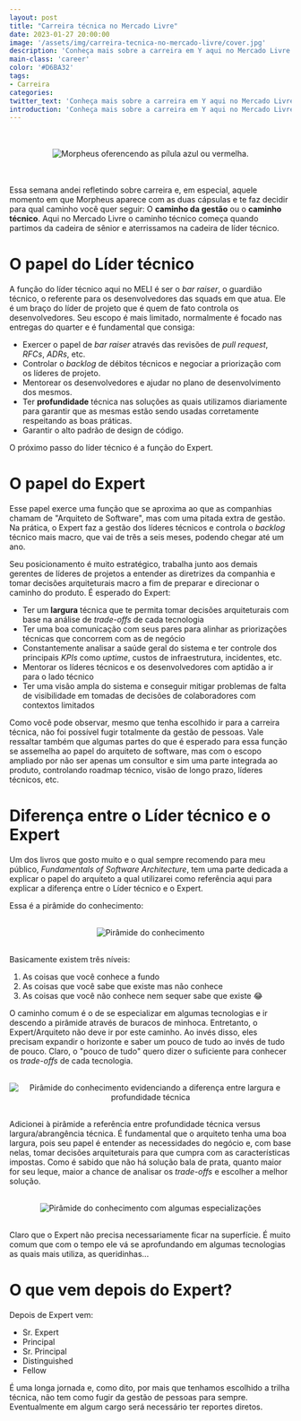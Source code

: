 ```yaml
---
layout: post
title: "Carreira técnica no Mercado Livre"
date: 2023-01-27 20:00:00
image: '/assets/img/carreira-tecnica-no-mercado-livre/cover.jpg'
description: 'Conheça mais sobre a carreira em Y aqui no Mercado Livre'
main-class: 'career'
color: '#D6BA32'
tags:
- Carreira
categories:
twitter_text: 'Conheça mais sobre a carreira em Y aqui no Mercado Livre'
introduction: 'Conheça mais sobre a carreira em Y aqui no Mercado Livre'
---
```


<br/>
<br/>
<div style="text-align:center">
  <img 
    src="/assets/img/carreira-tecnica-no-mercado-livre/cover.jpg" 
    alt="Morpheus oferencendo as pílula azul ou vermelha."
  />
</div>
<br/>
<br/>

Essa semana andei refletindo sobre carreira e, em especial, aquele momento em que Morpheus aparece com as duas cápsulas e te faz decidir para qual caminho você quer seguir: O **caminho da gestão** ou o **caminho técnico**. Aqui no Mercado Livre o caminho técnico começa quando partimos da cadeira de sênior e aterrissamos na cadeira de líder técnico.

# O papel do Líder técnico

A função do líder técnico aqui no MELI é ser o *bar raiser*, o guardião técnico, o referente para os desenvolvedores das squads em que atua. Ele é um braço do líder de projeto que é quem de fato controla os desenvolvedores. Seu escopo é mais limitado, normalmente é focado nas entregas do quarter e é fundamental que consiga:

- Exercer o papel de *bar raiser* através das revisões de *pull request*, *RFCs*, *ADRs*, etc.
- Controlar o *backlog* de débitos técnicos e negociar a priorização com os líderes de projeto.
- Mentorear os desenvolvedores e ajudar no plano de desenvolvimento dos mesmos.
- Ter **profundidade** técnica nas soluções as quais utilizamos diariamente para garantir que as mesmas estão sendo usadas corretamente respeitando as boas práticas.
- Garantir o alto padrão de design de código.

O próximo passo do líder técnico é a função do Expert.

# O papel do Expert

Esse papel exerce uma função que se aproxima ao que as companhias chamam de "Arquiteto de Software", mas com uma pitada extra de gestão. Na prática, o Expert faz a gestão dos líderes técnicos e controla o *backlog* técnico mais macro, que vai de três a seis meses, podendo chegar até um ano.

Seu posicionamento é muito estratégico, trabalha junto aos demais gerentes de líderes de projetos a entender as diretrizes da companhia e tomar decisões arquiteturais macro a fim de preparar e direcionar o caminho do produto. É esperado do Expert:

- Ter um **largura** técnica que te permita tomar decisões arquiteturais com base na análise de *trade-offs* de cada tecnologia
- Ter uma boa comunicação com seus pares para alinhar as priorizações técnicas que concorrem com as de negócio
- Constantemente analisar a saúde geral do sistema e ter controle dos principais *KPIs* como *uptime*, custos de infraestrutura, incidentes, etc.
- Mentorar os líderes técnicos e os desenvolvedores com aptidão a ir para o lado técnico
- Ter uma visão ampla do sistema e conseguir mitigar problemas de falta de visibilidade em tomadas de decisões de colaboradores com contextos limitados

Como você pode observar, mesmo que tenha escolhido ir para a carreira técnica, não foi possível fugir totalmente da gestão de pessoas. Vale ressaltar também que algumas partes do que é esperado para essa função se assemelha ao papel do arquiteto de software, mas com o escopo ampliado por não ser apenas um consultor e sim uma parte integrada ao produto, controlando roadmap técnico, visão de longo prazo, líderes técnicos, etc.

# Diferença entre o Líder técnico e o Expert

Um dos livros que gosto muito e o qual sempre recomendo para meu público, *Fundamentals of Software Architecture*, tem uma parte dedicada a explicar o papel do arquiteto a qual utilizarei como referência aqui para explicar a diferença entre o Líder técnico e o Expert.

Essa é a pirâmide do conhecimento:

<br/>
<div style="text-align:center">
  <img 
    src="/assets/img/carreira-tecnica-no-mercado-livre/piramide-do-conhecimento.png" 
    alt="Pirâmide do conhecimento"
  />
</div>
<br/>

Basicamente existem três níveis:
1. As coisas que você conhece a fundo
2. As coisas que você sabe que existe mas não conhece
3. As coisas que você não conhece nem sequer sabe que existe 😂

O caminho comum é o de se especializar em algumas tecnologias e ir descendo a pirâmide através de buracos de minhoca. Entretanto, o Expert/Arquiteto não deve ir por este caminho. Ao invés disso, eles precisam expandir o horizonte e saber um pouco de tudo ao invés de tudo de pouco. Claro, o "pouco de tudo" quero dizer o suficiente para conhecer os *trade-offs* de cada tecnologia.

<br/>
<div style="text-align:center">
  <img 
    src="/assets/img/carreira-tecnica-no-mercado-livre/piramide-do-conhecimento-l-x-p.png" 
    alt="Pirâmide do conhecimento evidenciando a diferença entre largura e profundidade técnica"
  />
</div>
<br/>

Adicionei à pirâmide a referência entre profundidade técnica versus largura/abrangência técnica. É fundamental que o arquiteto tenha uma boa largura, pois seu papel é entender as necessidades do negócio e, com base nelas, tomar decisões arquiteturais para que cumpra com as características impostas. Como é sabido que não há solução bala de prata, quanto maior for seu leque, maior a chance de analisar os *trade-offs* e escolher a melhor solução.

<br/>
<div style="text-align:center">
  <img 
    src="/assets/img/carreira-tecnica-no-mercado-livre/piramide-do-conhecimento-expansao.png" 
    alt="Pirâmide do conhecimento com algumas especializações"
  />
</div>
<br/>

Claro que o Expert não precisa necessariamente ficar na superfície. É muito comum que com o tempo ele vá se aprofundando em algumas tecnologias as quais mais utiliza, as queridinhas...

# O que vem depois do Expert?

Depois de Expert vem:
- Sr. Expert
- Principal
- Sr. Principal
- Distinguished
- Fellow

É uma longa jornada e, como dito, por mais que tenhamos escolhido a trilha técnica, não tem como fugir da gestão de pessoas para sempre. Eventualmente em algum cargo será necessário ter reportes diretos.